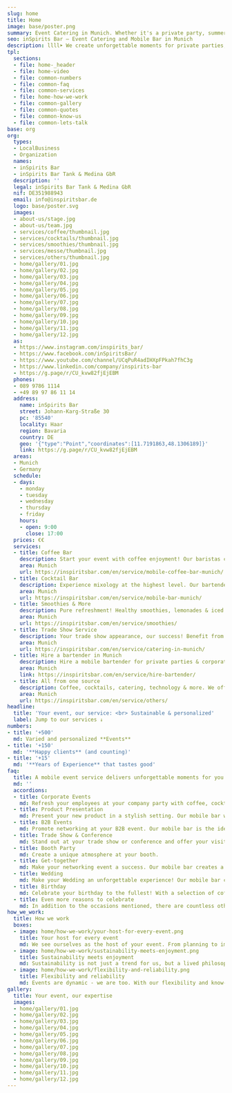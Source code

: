 ```yaml
---
slug: home
title: Home
image: base/poster.png
summary: Event Catering in Munich. Whether it's a private party, summer party, wedding, trade fair event, company celebration or public event, we will create unforgettable moments for you with our mobile, sustainable event service.
seo: inSpirits Bar – Event Catering and Mobile Bar in Munich
description: llll➤ We create unforgettable moments for private parties, weddings, trade fairs, corporate and public events ✅ with our mobile, sustainable event service.
tpl:
  sections:
  - file: home-_header
  - file: home-video
  - file: common-numbers
  - file: common-faq
  - file: common-services
  - file: home-how-we-work
  - file: common-gallery
  - file: common-quotes
  - file: common-know-us
  - file: common-lets-talk
base: org
org:
  types:
  - LocalBusiness
  - Organization
  names:
  - inSpirits Bar
  - inSpirits Bar Tank & Medina GbR
  description: ''
  legal: inSpirits Bar Tank & Medina GbR
  nif: DE351988943
  email: info@inspiritsbar.de
  logo: base/poster.svg
  images:
  - about-us/stage.jpg
  - about-us/team.jpg
  - services/coffee/thumbnail.jpg
  - services/cocktails/thumbnail.jpg
  - services/smoothies/thumbnail.jpg
  - services/messe/thumbnail.jpg
  - services/others/thumbnail.jpg
  - home/gallery/01.jpg
  - home/gallery/02.jpg
  - home/gallery/03.jpg
  - home/gallery/04.jpg
  - home/gallery/05.jpg
  - home/gallery/06.jpg
  - home/gallery/07.jpg
  - home/gallery/08.jpg
  - home/gallery/09.jpg
  - home/gallery/10.jpg
  - home/gallery/11.jpg
  - home/gallery/12.jpg
  as:
  - https://www.instagram.com/inspirits_bar/
  - https://www.facebook.com/inSpiritsBar/
  - https://www.youtube.com/channel/UCqPuR4adIHXpFPkah7fhC3g
  - https://www.linkedin.com/company/inspirits-bar
  - https://g.page/r/CU_kvw82fjEjEBM
  phones:
  - 089 9786 1114
  - +49 89 97 86 11 14
  address:
    name: inSpirits Bar
    street: Johann-Karg-Straße 30
    pc: '85540'
    locality: Haar
    region: Bavaria
    country: DE
    geo: '{"type":"Point","coordinates":[11.7191863,48.1306189]}'
    link: https://g.page/r/CU_kvw82fjEjEBM
  areas:
  - Munich
  - Germany
  schedule:
  - days:
    - monday
    - tuesday
    - wednesday
    - thursday
    - friday
    hours:
    - open: 9:00
      close: 17:00
  prices: €€
  services:
  - title: Coffee Bar
    description: Start your event with coffee enjoyment! Our baristas create unique creations for every occasion. Coffee shop atmosphere for your event.
    area: Munich
    url: https://inspiritsbar.com/en/service/mobile-coffee-bar-munich/
  - title: Cocktail Bar
    description: Experience mixology at the highest level. Our bartenders create unique cocktails with fresh ingredients. Perfect for your event.
    area: Munich
    url: https://inspiritsbar.com/en/service/mobile-bar-munich/
  - title: Smoothies & More
    description: Pure refreshment! Healthy smoothies, lemonades & iced tea for your event. The perfect companion for an energetic day.
    area: Munich
    url: https://inspiritsbar.com/en/service/smoothies/
  - title: Trade Show Service
    description: Your trade show appearance, our success! Benefit from our tailored trade show service in the vicinity of the Munich trade fair.
    area: Munich
    url: https://inspiritsbar.com/en/service/catering-in-munich/
  - title: Hire a bartender in Munich
    description: Hire a mobile bartender for private parties & corporate events Book with professional equipment, regional ingredients and full service from InSpirits Bar.
    area: Munich
    link: https://inspiritsbar.com/en/service/hire-bartender/
  - title: All from one source
    description: Coffee, cocktails, catering, technology & more. We offer everything for your perfect event. Tell us your wishes, we make them come true.
    area: Munich
    url: https://inspiritsbar.com/en/service/others/
headline:
  title: 'Your event, our service: <br> Sustainable & personalized'
  label: Jump to our services ↓
numbers:
- title: '+500'
  md: Varied and personalized **Events**
- title: '+150'
  md: '**Happy clients** (and counting)'
- title: '+15'
  md: '**Years of Experience** that tastes good'
faq:
  title: A mobile event service delivers unforgettable moments for you.
  md: ''
  accordions:
  - title: Corporate Events
    md: Refresh your employees at your company party with coffee, cocktails, or smoothies. Our mobile bar is the ideal place for networking and strengthening team spirit.
  - title: Product Presentation
    md: Present your new product in a stylish setting. Our mobile bar with its diverse drink menu perfectly complements your presentation.
  - title: B2B Events
    md: Promote networking at your B2B event. Our mobile bar is the ideal meeting place for your business partners, over a cup of coffee or a refreshing cocktail.
  - title: Trade Show & Conference
    md: Stand out at your trade show or conference and offer your visitors an unforgettable experience. Our mobile bar with its diverse drink menu makes it possible.
  - title: Booth Party
    md: Create a unique atmosphere at your booth.
  - title: Get-together
    md: Make your networking event a success. Our mobile bar creates a relaxed atmosphere where new contacts can be made over a drink.
  - title: Wedding
    md: Make your Wedding an unforgettable experience! Our mobile bar creates unique cocktails, coffee for the bride, and refreshing smoothies for the guests.
  - title: Birthday
    md: Celebrate your birthday to the fullest! With a selection of coffee, cocktails, and smoothies, your party will be the highlight.
  - title: Even more reasons to celebrate
    md: In addition to the occasions mentioned, there are countless other reasons to celebrate. Whether it's a private anniversary, a company anniversary, or a special occasion – we are happy to support you in planning and implementing your individual event.
how_we_work:
  title: How we work
  boxes:
  - image: home/how-we-work/your-host-for-every-event.png
    title: Your host for every event
    md: We see ourselves as the host of your event. From planning to implementation, we take care of all the details so you can relax.
  - image: home/how-we-work/sustainability-meets-enjoyment.png
    title: Sustainability meets enjoyment
    md: Sustainability is not just a trend for us, but a lived philosophy. We show you how to make your event environmentally friendly without sacrificing enjoyment.
  - image: home/how-we-work/flexibility-and-reliability.png
    title: Flexibility and reliability
    md: Events are dynamic - we are too. With our flexibility and know-how, we master every challenge and ensure a smooth running of your event.
gallery:
  title: Your event, our expertise
  images:
  - home/gallery/01.jpg
  - home/gallery/02.jpg
  - home/gallery/03.jpg
  - home/gallery/04.jpg
  - home/gallery/05.jpg
  - home/gallery/06.jpg
  - home/gallery/07.jpg
  - home/gallery/08.jpg
  - home/gallery/09.jpg
  - home/gallery/10.jpg
  - home/gallery/11.jpg
  - home/gallery/12.jpg
---
```


